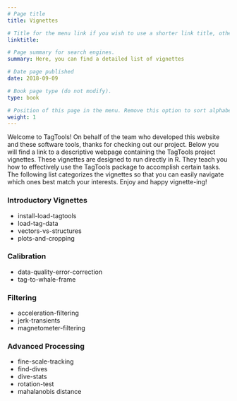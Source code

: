 ```yaml
---
# Page title
title: Vignettes

# Title for the menu link if you wish to use a shorter link title, otherwise remove this option.
linktitle: 

# Page summary for search engines.
summary: Here, you can find a detailed list of vignettes 

# Date page published
date: 2018-09-09

# Book page type (do not modify).
type: book

# Position of this page in the menu. Remove this option to sort alphabetically.
weight: 1
---
```

Welcome to TagTools! On behalf of the team who developed this website and these software tools, thanks for checking out our project.
Below you will find a link to a descriptive webpage containing the TagTools project vignettes. These vignettes are designed to run directly in R. They teach you how to effectively use the TagTools package to accomplish certain tasks. The following list categorizes the vignettes so that you can easily navigate which ones best match your interests. Enjoy and happy vignette-ing!

### Introductory Vignettes
 - install-load-tagtools
 - load-tag-data
 - vectors-vs-structures
 - plots-and-cropping
 
### Calibration
 - data-quality-error-correction
 - tag-to-whale-frame

### Filtering
 - acceleration-filtering
 - jerk-transients
 - magnetometer-filtering

### Advanced Processing
 - fine-scale-tracking
 - find-dives
 - dive-stats
 - rotation-test
 - mahalanobis distance